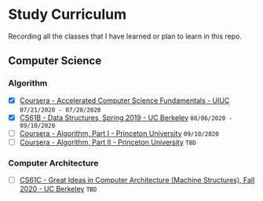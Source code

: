 # Study Curriculum

Recording all the classes that I have learned or plan to learn in this repo.

## Computer Science

### Algorithm

- [x] [Coursera - Accelerated Computer Science Fundamentals - UIUC](https://www.coursera.org/specializations/cs-fundamentals) `07/21/2020 - 07/28/2020`
- [x] [CS61B - Data Structures, Spring 2019 - UC Berkeley](https://sp19.datastructur.es/) `08/06/2020 - 09/10/2020`
- [ ] [Coursera - Algorithm, Part I - Princeton University](https://www.coursera.org/learn/algorithms-part1) `09/10/2020`
- [ ] [Coursera - Algorithm, Part II - Princeton University](https://www.coursera.org/learn/algorithms-part2) `TBD`

### Computer Architecture

- [ ] [CS61C - Great Ideas in Computer Architecture (Machine Structures), Fall 2020 - UC Berkeley](https://cs61c.org/fa20/) `TBD`

